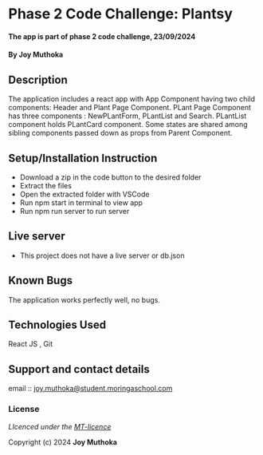 # Phase 2 Code Challenge: Plantsy


#### The app is part of phase 2 code challenge, 23/09/2024
#### **By Joy Muthoka**
## Description
The application includes a react app with App Component having two child components: Header and Plant Page Component. PLant Page Component has three components : NewPLantForm, PLantList and Search. PLantList component holds PLantCard component. Some states are shared among sibling components passed down as props from Parent Component.

## Setup/Installation Instruction
* Download a zip in the code button to the desired folder
* Extract the files
* Open the extracted folder with VSCode
* Run npm start in terminal to view app
* Run npm run server to run server 

## Live server
* This project does not have a live server or db.json

## Known Bugs
The application works perfectly well, no bugs.

## Technologies Used
React JS , Git

## Support and contact details
email :: joy.muthoka@student.moringaschool.com
### License
*LIcenced under the [MT-licence](https://github.com/Stacy-JoyM/myportfolio/blob/main/LICENSE)*

Copyright (c) 2024 **Joy Muthoka**
